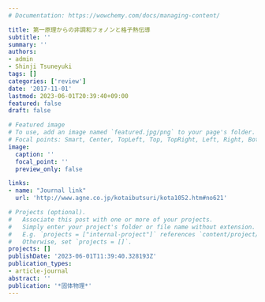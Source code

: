 ```yaml
---
# Documentation: https://wowchemy.com/docs/managing-content/

title: 第一原理からの非調和フォノンと格子熱伝導
subtitle: ''
summary: ''
authors:
- admin
- Shinji Tsuneyuki
tags: []
categories: ['review']
date: '2017-11-01'
lastmod: 2023-06-01T20:39:40+09:00
featured: false
draft: false

# Featured image
# To use, add an image named `featured.jpg/png` to your page's folder.
# Focal points: Smart, Center, TopLeft, Top, TopRight, Left, Right, BottomLeft, Bottom, BottomRight.
image:
  caption: ''
  focal_point: ''
  preview_only: false

links:
- name: "Journal link"
  url: 'http://www.agne.co.jp/kotaibutsuri/kota1052.htm#no621'

# Projects (optional).
#   Associate this post with one or more of your projects.
#   Simply enter your project's folder or file name without extension.
#   E.g. `projects = ["internal-project"]` references `content/project/deep-learning/index.md`.
#   Otherwise, set `projects = []`.
projects: []
publishDate: '2023-06-01T11:39:40.328193Z'
publication_types:
- article-journal
abstract: ''
publication: '*固体物理*'
---
```

